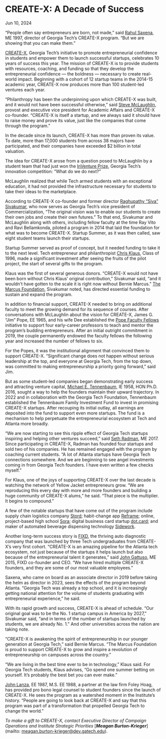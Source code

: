 # CREATE-X: A Decade of Success

Jun 10, 2024


“People often say entrepreneurs are born, not made,” said [Rahul Saxena](https://create-x.gatech.edu/directory/person/rahul-saxena), ME 1997, director of Georgia Tech’s CREATE-X program. “But we are showing that you can make them.”

[CREATE-X](https://create-x.gatech.edu/), Georgia Tech’s initiative to promote entrepreneurial confidence in students and empower them to launch successful startups, celebrates 10 years of success this year. The mission of CREATE-X is to provide students with resources, coaching, and funding so that they develop the entrepreneurial confidence — the boldness — necessary to create real-world impact. Beginning with a cohort of 12 startup teams in the 2014-15 academic year, CREATE-X now produces more than 100 student-led ventures each year.

“Philanthropy has been the underpinning upon which CREATE-X was built, and it would not have been successful otherwise,” said [Steve McLaughlin](https://provost.gatech.edu/), provost and executive vice president for Academic Affairs and CREATE-X co-founder. “CREATE-X is itself a startup, and we always said it should have to raise money and prove its value, just like the companies that come through the program.”

In the decade since its launch, CREATE-X has more than proven its value. To date, more than 17,000 students from across 38 majors have participated, and their companies have exceeded $2 billion in total valuation.

The idea for CREATE-X arose from a question posed to McLaughlin by a student team that had just won the [InVenture Prize](https://inventureprize.gatech.edu/), Georgia Tech’s innovation competition: “What do we do next?”

McLaughlin realized that while Tech armed students with an exceptional education, it had not provided the infrastructure necessary for students to take their ideas to the marketplace.

According to CREATE-X co-founder and former director [Raghupathy “Siva” Sivakumar](https://research.gatech.edu/raghupathy-sivakumar), who now serves as Georgia Tech’s vice president of Commercialization, “The original vision was to enable our students to create their own jobs and create their own futures.” To that end, Sivakumar and McLaughlin along with others, including fellow faculty at the time Ray Vito and Ravi Bellamkonda, piloted a program in 2014 that laid the foundation for what was to become CREATE-X. Startup Summer, as it was then called, saw eight student teams launch their startups.

Startup Summer served as proof of concept, but it needed funding to take it to the next level. Tech entrepreneur and philanthropist [Chris Klaus](https://create-x.gatech.edu/directory/person/chris-klaus), Class of 1996, made a significant investment after seeing the fruits of the pilot project, the start of several gifts to the program.

Klaus was the first of several generous donors. “CREATE-X would not have been born without Chris Klaus’ original contribution,” Sivakumar said, “and it wouldn’t have gotten to the scale it is right now without Bernie Marcus.” [The Marcus Foundation](https://coe.gatech.edu/news/2019/10/create-x-receives-21-million-gift-marcus-foundation), Sivakumar noted, has directed essential funding to sustain and expand the program.

In addition to financial support, CREATE-X needed to bring on additional faculty to meet the growing demand for its sequence of courses. After conversations with McLaughlin about the vision for CREATE-X, James G. “Jim” Pope, EE 1965, and his wife Dee established the [Pope Faculty Fellows](https://create-x.gatech.edu/faculty/jim-pope-fellowship) initiative to support four early-career professors to teach and mentor the program’s budding entrepreneurs. After an initial outright commitment in 2019, the couple permanently endowed the faculty fellows the following year and increased the number of fellows to six.

For the Popes, it was the institutional alignment that convinced them to support CREATE-X. “Significant change does not happen without serious leadership at the top, and everyone at Georgia Tech, from the top down, was committed to making entrepreneurship a priority going forward,” said Jim.

But as some student-led companies began demonstrating early success and attracting venture capital, [Michael E. Tennenbaum](https://www.gtf.gatech.edu/brocks-tennenbaum-receive-honorary-degrees/), IE 1958, HON Ph.D. 2016, sought a way to help the founders maintain their upward trajectory. In 2022 and in collaboration with the Georgia Tech Foundation, Tennenbaum established the Tennenbaum Family Investment Fund to invest in promising CREATE-X startups. After recouping its initial outlay, all earnings are deposited into the fund to support even more startups. The fund is a mechanism to help perpetuate the entrepreneurial ecosystem at Tech and Atlanta more broadly.

“We are now starting to see this ripple effect of Georgia Tech startups inspiring and helping other ventures succeed,” said [Seth Radman](https://www.sethradman.com/blog), ME 2017. Since participating in CREATE-X, Radman has founded four startups and sold two of his companies. He has remained engaged with the program by coaching current students. “A lot of Atlanta startups have Georgia Tech connections somewhere. And we are beginning to see angel investments coming in from Georgia Tech founders. I have even written a few checks myself.”

For Klaus, one of the joys of supporting CREATE-X over the last decade is watching the network of Yellow Jacket entrepreneurs grow. “We are reproducing this every day with more and more founders and building a huge community of CREATE-X alums,” he said. “That piece is the multiplier. It begins to compound.”

A few of the notable startups that have come out of the program include supply chain logistics company [Stord](https://www.stord.com/); habit-change app [Reframe](https://www.reframeapp.com/); online, project-based high school [Sora](https://soraschools.com/); digital business card startup [dot.card](https://dotcards.net/); and maker of automated beverage dispensing technology [Sidework](https://www.sidework.co/).

Another long-term success story is [FIXD](https://www.fixdapp.com/), the thriving auto diagnostic company that was launched by three Tech undergraduates from CREATE-X’s very first cohort. “CREATE-X is an amazing pipeline for the Atlanta tech ecosystem, not just because of the startups it helps launch but also because of the entrepreneurial talent it generates,” said [John Gattuso](https://create-x.gatech.edu/node/211), ME 2015, FIXD co-founder and CEO. “We have hired multiple CREATE-X founders, and they are some of our most valuable employees.”

Saxena, who came on board as an associate director in 2019 before taking the helm as director in 2023, sees the effects of the program beyond Atlanta. “Georgia Tech was already a top school, and it is increasingly getting national attention for the volume of students graduating with entrepreneurial experience,” he said.

With its rapid growth and success, CREATE-X is ahead of schedule. “Our original goal was to be the No. 1 startup campus in America by 2027,” Sivakumar said, “and in terms of the number of startups launched by students, we are already No. 1.” And other universities across the nation are taking note.

“CREATE-X is awakening the spirit of entrepreneurship in our younger generation at Georgia Tech,” said Bernie Marcus. “The Marcus Foundation is proud to support CREATE-X to grow and inspire a revolution of entrepreneurship on campuses across the country.”

“We are living in the best time ever to be in technology,” Klaus said. For Georgia Tech students, Klaus advises, “Go spend one summer betting on yourself. It’s probably the best bet you can ever make.”

[John Lanza](https://foleyhoag.com/people/john-d-lanza/), EE 1987, M.S. EE 1988, a partner at the law firm Foley Hoag, has provided pro bono legal counsel to student founders since the launch of CREATE-X. He sees the program as a watershed moment in the Institute’s history. “People are going to look back at CREATE-X and say that this program was part of a transformation that propelled Georgia Tech to change the world.”

_To make a gift to CREATE-X, contact Executive Director of Campaign Operations and Institute Strategic Priorities_ [_**Meagan Burton-Krieger**_](mailto: meagan.burton-krieger@dev.gatech.edu).